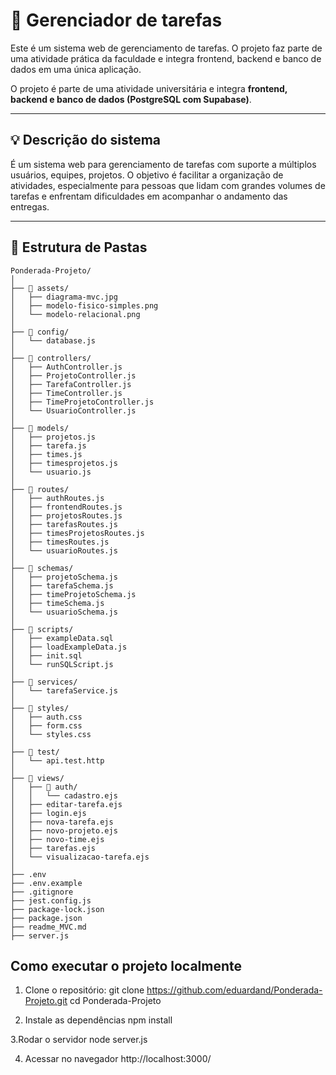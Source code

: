 
# 📌 Gerenciador de tarefas

Este é um sistema web de gerenciamento de tarefas. O projeto faz parte de uma atividade prática da faculdade e integra frontend, backend e banco de dados em uma única aplicação.

O projeto é parte de uma atividade universitária e integra **frontend, backend e banco de dados (PostgreSQL com Supabase)**.

---

## 💡 Descrição do sistema

É um sistema web para gerenciamento de tarefas com suporte a múltiplos usuários, equipes, projetos. O objetivo é facilitar a organização de atividades, especialmente para pessoas que lidam com grandes volumes de tarefas e enfrentam dificuldades em acompanhar o andamento das entregas.

---

## 📁 Estrutura de Pastas


```plaintext
Ponderada-Projeto/
│
├── 📁 assets/
│   ├── diagrama-mvc.jpg
│   ├── modelo-fisico-simples.png
│   └── modelo-relacional.png
│
├── 📁 config/
│   └── database.js
│
├── 📁 controllers/
│   ├── AuthController.js
│   ├── ProjetoController.js
│   ├── TarefaController.js
│   ├── TimeController.js
│   ├── TimeProjetoController.js
│   └── UsuarioController.js
│
├── 📁 models/
│   ├── projetos.js
│   ├── tarefa.js
│   ├── times.js
│   ├── timesprojetos.js
│   └── usuario.js
│
├── 📁 routes/
│   ├── authRoutes.js
│   ├── frontendRoutes.js
│   ├── projetosRoutes.js
│   ├── tarefasRoutes.js
│   ├── timesProjetosRoutes.js
│   ├── timesRoutes.js
│   └── usuarioRoutes.js
│
├── 📁 schemas/
│   ├── projetoSchema.js
│   ├── tarefaSchema.js
│   ├── timeProjetoSchema.js
│   ├── timeSchema.js
│   └── usuarioSchema.js
│
├── 📁 scripts/
│   ├── exampleData.sql
│   ├── loadExampleData.js
│   ├── init.sql
│   └── runSQLScript.js
│
├── 📁 services/
│   └── tarefaService.js
│
├── 📁 styles/
│   ├── auth.css
│   ├── form.css
│   └── styles.css
│
├── 📁 test/
│   └── api.test.http
│
├── 📁 views/
│   ├── 📁 auth/
│   │   └── cadastro.ejs
│   ├── editar-tarefa.ejs
│   ├── login.ejs
│   ├── nova-tarefa.ejs
│   ├── novo-projeto.ejs
│   ├── novo-time.ejs
│   ├── tarefas.ejs
│   └── visualizacao-tarefa.ejs
│
├── .env
├── .env.example
├── .gitignore
├── jest.config.js
├── package-lock.json
├── package.json
├── readme_MVC.md
├── server.js
```

## Como executar o projeto localmente
1. Clone o repositório:
git clone https://github.com/eduardand/Ponderada-Projeto.git
cd Ponderada-Projeto

2. Instale as dependências
npm install

3.Rodar o servidor
node server.js

4. Acessar no navegador
http://localhost:3000/
